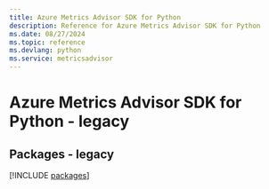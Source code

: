 ```yaml
---
title: Azure Metrics Advisor SDK for Python
description: Reference for Azure Metrics Advisor SDK for Python
ms.date: 08/27/2024
ms.topic: reference
ms.devlang: python
ms.service: metricsadvisor
---
```

# Azure Metrics Advisor SDK for Python - legacy
## Packages - legacy
[!INCLUDE [packages](metrics-advisor-index.md)]
